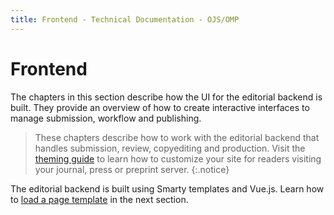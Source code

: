 ```yaml
---
title: Frontend - Technical Documentation - OJS/OMP
---
```


# Frontend

The chapters in this section describe how the UI for the editorial backend is built. They provide an overview of how to create interactive interfaces to manage submission, workflow and publishing.

> These chapters describe how to work with the editorial backend that handles submission, review, copyediting and production. Visit the [theming guide](/pkp-theming-guide/en) to learn how to customize your site for readers visiting your journal, press or preprint server.
{:.notice}

The editorial backend is built using Smarty templates and Vue.js. Learn how to [load a page template](./frontend-pages) in the next section.